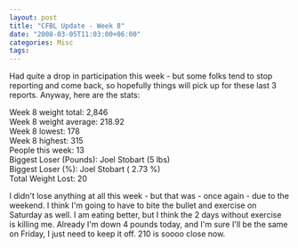 ```yaml
---
layout: post
title: "CFBL Update - Week 8"
date: "2008-03-05T11:03:00+06:00"
categories: Misc 
tags: 
---
```


Had quite a drop in participation this week - but some folks tend to stop reporting and come back, so hopefully things will pick up for these last 3 reports. Anyway, here are the stats:

Week 8 weight total: 2,846<br>
Week 8 weight average: 218.92<br>
Week 8 lowest: 178<br>
Week 8 highest: 315<br>
People this week: 13<br>
Biggest Loser (Pounds): Joel Stobart (5 lbs)<br>
Biggest Loser (%): Joel Stobart ( 2.73 %)<br>
Total Weight Lost: 20<br>

I didn't lose anything at all this week - but that was - once again - due to the weekend. I think I'm going to have to bite the bullet and exercise on Saturday as well. I am eating better, but I think the 2 days without exercise is killing me. Already I'm down 4 pounds today, and I'm sure I'll be the same on Friday, I just need to keep it off. 210 is soooo close now.